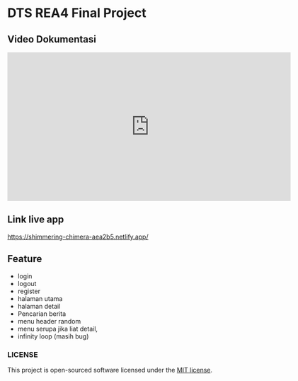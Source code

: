 # DTS REA4 Final Project

## Video Dokumentasi

<iframe src='https://gfycat.com/ifr/MildDisastrousAcornweevil' frameborder='0' scrolling='no' allowfullscreen width='640' height='336'></iframe>

## Link live app

https://shimmering-chimera-aea2b5.netlify.app/

## Feature

- login
- logout
- register
- halaman utama
- halaman detail
- Pencarian berita
- menu header random 
- menu serupa jika liat detail, 
- infinity loop (masih bug)


### LICENSE

This project is open-sourced software licensed under the [MIT license](https://opensource.org/licenses/MIT).

